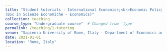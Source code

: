 ```yaml
---
title: "Student tutorials - International Economics;<br>Economic Policy
(BSc in Scienze Economiche - Economics)"
collection: teaching
course_type: "Undergraduate course"  # Changed from 'type'
permalink: /teaching/1-tutoring
venue: "Sapienza University of Rome, Italy - Department of Economics and Law"
date: 2021-01-01
location: "Rome, Italy"
---
```

